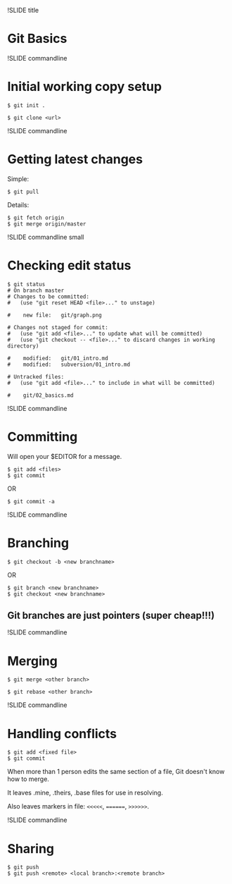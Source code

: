 !SLIDE title
# Git Basics #

!SLIDE commandline
# Initial working copy setup #

    $ git init .

    $ git clone <url>

!SLIDE commandline
# Getting latest changes #

Simple:

    $ git pull

Details:

    $ git fetch origin
    $ git merge origin/master


!SLIDE commandline small
# Checking edit status #

    $ git status
    # On branch master
    # Changes to be committed:
    #   (use "git reset HEAD <file>..." to unstage)

    #    new file:   git/graph.png

    # Changes not staged for commit:
    #   (use "git add <file>..." to update what will be committed)
    #   (use "git checkout -- <file>..." to discard changes in working directory)

    #    modified:   git/01_intro.md
    #    modified:   subversion/01_intro.md

    # Untracked files:
    #   (use "git add <file>..." to include in what will be committed)

    #    git/02_basics.md


!SLIDE commandline
# Committing #

Will open your $EDITOR for a message.

    $ git add <files>
    $ git commit

OR

    $ git commit -a

!SLIDE commandline
# Branching #

    $ git checkout -b <new branchname>

OR

    $ git branch <new branchname>
    $ git checkout <new branchname>

## Git branches are just pointers (super cheap!!!) ##

!SLIDE commandline
# Merging #

    $ git merge <other branch>

    $ git rebase <other branch>

!SLIDE commandline
# Handling conflicts #

    $ git add <fixed file>
    $ git commit

When more than 1 person edits the same section of a file,
Git doesn't know how to merge.

It leaves .mine, .theirs, .base files for use in
resolving.

Also leaves markers in file: `<<<<<`, `======`, `>>>>>>`.

!SLIDE commandline
# Sharing #

    $ git push
    $ git push <remote> <local branch>:<remote branch>
